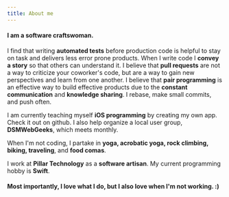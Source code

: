 ```yaml
---
title: About me
---
```


<h4> I am a <italics>software craftswoman. </italics></h4>
<p>I find that writing <b>automated tests</b> before production code is helpful to stay on task and delivers less error prone products. When I write code I <b>convey a story</b> so that others can understand it. I believe that <b>pull requests</b> are not a way to criticize your coworker's code, but are a way to gain new perspectives and learn from one another. I believe that <b>pair programming</b> is an effective way to build effective products due to the <b>constant communication</b> and <b>knowledge sharing</b>. I rebase, make small commits, and push often.

<br>
<p>I am currently teaching myself <b>iOS programming</b> by creating my own app. Check it out on github. I also help organize a local user group, <b>DSMWebGeeks</b>, which meets monthly. </p>

<p>When I'm not coding, I partake in <b>yoga, acrobatic yoga, rock climbing, biking, traveling</b>, and <b>food comas</b>.
</p>

<p>I work at <b>Pillar Technology</b> as a <b>software artisan</b>. My current programming hobby is <b>Swift</b>.</p>

<h4> Most importantly, I love what I do, but I also love when I'm not working. :) </h4>
